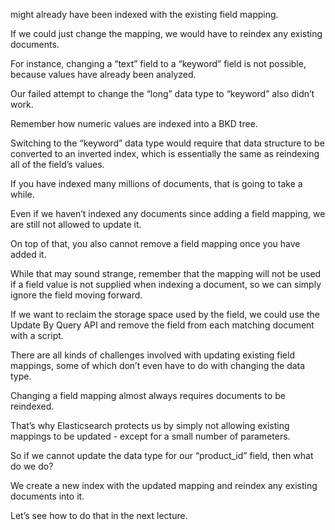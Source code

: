 might already have been indexed with the existing field mapping.

If we could just change the mapping, we would have to reindex any existing documents.

For instance, changing a “text” field to a “keyword” field is not possible, because values have already been analyzed.

Our failed attempt to change the “long” data type to “keyword” also didn’t work.

Remember how numeric values are indexed into a BKD tree.

Switching to the “keyword” data type would require that data structure to be converted to an inverted index, which is essentially the same as reindexing all of the field’s values.

If you have indexed many millions of documents, that is going to take a while.

Even if we haven’t indexed any documents since adding a field mapping, we are still not allowed to update it.

On top of that, you also cannot remove a field mapping once you have added it.

While that may sound strange, remember that the mapping will not be used if a field value is not supplied when indexing a document, so we can simply ignore the field moving forward.

If we want to reclaim the storage space used by the field, we could use the Update By Query API and remove the field from each matching document with a script.

There are all kinds of challenges involved with updating existing field mappings, some of which don’t even have to do with changing the data type.

Changing a field mapping almost always requires documents to be reindexed.

That’s why Elasticsearch protects us by simply not allowing existing mappings to be updated - except for a small number of parameters.

So if we cannot update the data type for our “product_id” field, then what do we do?

We create a new index with the updated mapping and reindex any existing documents into it.

Let’s see how to do that in the next lecture.

